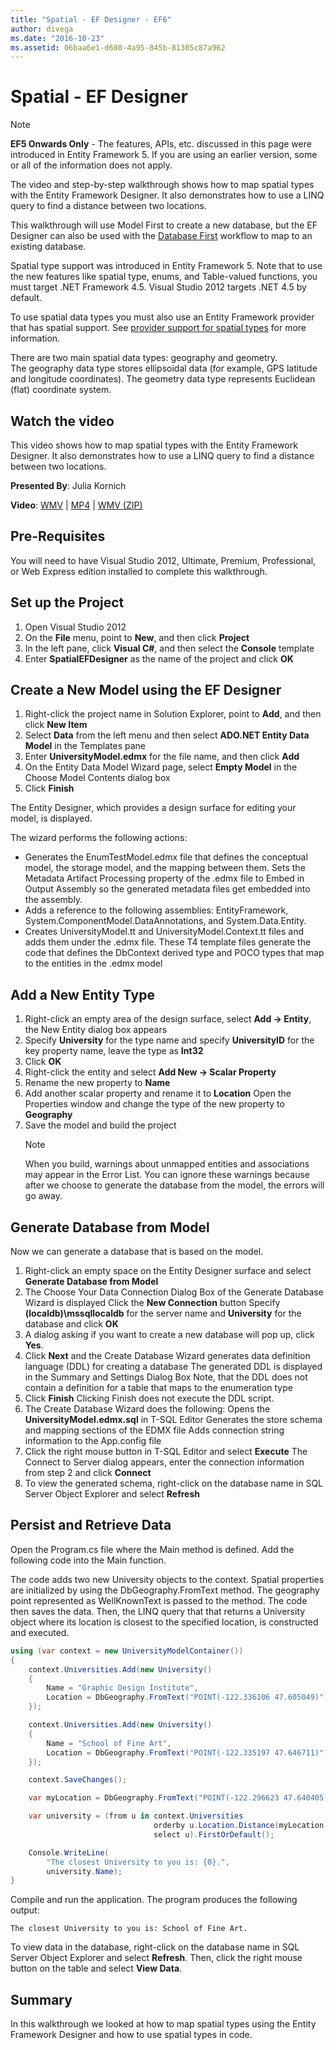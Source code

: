 ```yaml
---
title: "Spatial - EF Designer - EF6"
author: divega
ms.date: "2016-10-23"
ms.assetid: 06baa6e1-d680-4a95-845b-81305c87a962
---
```

# Spatial - EF Designer
> [!NOTE]
> **EF5 Onwards Only** - The features, APIs, etc. discussed in this page were introduced in Entity Framework 5. If you are using an earlier version, some or all of the information does not apply.

The video and step-by-step walkthrough shows how to map spatial types with the Entity Framework Designer. It also demonstrates how to use a LINQ query to find a distance between two locations.

This walkthrough will use Model First to create a new database, but the EF Designer can also be used with the [Database First](~/ef6/modeling/designer/workflows/database-first.md) workflow to map to an existing database.

Spatial type support was introduced in Entity Framework 5. Note that to use the new features like spatial type, enums, and Table-valued functions, you must target .NET Framework 4.5. Visual Studio 2012 targets .NET 4.5 by default.

To use spatial data types you must also use an Entity Framework provider that has spatial support. See [provider support for spatial types](~/ef6/fundamentals/providers/spatial-support.md) for more information.

There are two main spatial data types: geography and geometry. The geography data type stores ellipsoidal data (for example, GPS latitude and longitude coordinates). The geometry data type represents Euclidean (flat) coordinate system.

## Watch the video
This video shows how to map spatial types with the Entity Framework Designer. It also demonstrates how to use a LINQ query to find a distance between two locations.

**Presented By**: Julia Kornich

**Video**: [WMV](http://download.microsoft.com/download/E/C/9/EC9E6547-8983-4C1F-A919-D33210E4B213/HDI-ITPro-MSDN-winvideo-spatialwithdesigner.wmv) | [MP4](http://download.microsoft.com/download/E/C/9/EC9E6547-8983-4C1F-A919-D33210E4B213/HDI-ITPro-MSDN-mp4video-spatialwithdesigner.m4v) | [WMV (ZIP)](http://download.microsoft.com/download/E/C/9/EC9E6547-8983-4C1F-A919-D33210E4B213/HDI-ITPro-MSDN-winvideo-spatialwithdesigner.zip)

## Pre-Requisites

You will need to have Visual Studio 2012, Ultimate, Premium, Professional, or Web Express edition installed to complete this walkthrough.

## Set up the Project

1.  Open Visual Studio 2012
2.  On the **File** menu, point to **New**, and then click **Project**
3.  In the left pane, click **Visual C\#**, and then select the **Console** template
4.  Enter **SpatialEFDesigner** as the name of the project and click **OK**

## Create a New Model using the EF Designer

1.  Right-click the project name in Solution Explorer, point to **Add**, and then click **New Item**
2.  Select **Data** from the left menu and then select **ADO.NET Entity Data Model** in the Templates pane
3.  Enter **UniversityModel.edmx** for the file name, and then click **Add**
4.  On the Entity Data Model Wizard page, select **Empty Model** in the Choose Model Contents dialog box
5.  Click **Finish**

The Entity Designer, which provides a design surface for editing your model, is displayed.

The wizard performs the following actions:

-   Generates the EnumTestModel.edmx file that defines the conceptual model, the storage model, and the mapping between them. Sets the Metadata Artifact Processing property of the .edmx file to Embed in Output Assembly so the generated metadata files get embedded into the assembly.
-   Adds a reference to the following assemblies: EntityFramework, System.ComponentModel.DataAnnotations, and System.Data.Entity.
-   Creates UniversityModel.tt and UniversityModel.Context.tt files and adds them under the .edmx file. These T4 template files generate the code that defines the DbContext derived type and POCO types that map to the entities in the .edmx model

## Add a New Entity Type

1.  Right-click an empty area of the design surface, select **Add -&gt; Entity**, the New Entity dialog box appears
2.  Specify **University** for the type name and specify **UniversityID** for the key property name, leave the type as **Int32**
3.  Click **OK**
4.  Right-click the entity and select **Add New -&gt; Scalar Property**
5.  Rename the new property to **Name**
6.  Add another scalar property and rename it to **Location**
    Open the Properties window and change the type of the new property to **Geography**
7.  Save the model and build the project
    > [!NOTE]
    > When you build, warnings about unmapped entities and associations may appear in the Error List. You can ignore these warnings because after we choose to generate the database from the model, the errors will go away.

## Generate Database from Model

Now we can generate a database that is based on the model.

1.  Right-click an empty space on the Entity Designer surface and select **Generate Database from Model**
2.  The Choose Your Data Connection Dialog Box of the Generate Database Wizard is displayed
    Click the **New Connection** button
    Specify **(localdb)\\mssqllocaldb** for the server name and **University** for the database and click **OK**
3.  A dialog asking if you want to create a new database will pop up, click **Yes**.
4.  Click **Next** and the Create Database Wizard generates data definition language (DDL) for creating a database
    The generated DDL is displayed in the Summary and Settings Dialog Box
    Note, that the DDL does not contain a definition for a table that maps to the enumeration type
5.  Click **Finish**
    Clicking Finish does not execute the DDL script.
6.  The Create Database Wizard does the following:
    Opens the **UniversityModel.edmx.sql** in T-SQL Editor
    Generates the store schema and mapping sections of the EDMX file
    Adds connection string information to the App.config file
7.  Click the right mouse button in T-SQL Editor and select **Execute**
    The Connect to Server dialog appears, enter the connection information from step 2 and click **Connect**
8.  To view the generated schema, right-click on the database name in SQL Server Object Explorer and select **Refresh**

## Persist and Retrieve Data

Open the Program.cs file where the Main method is defined. Add the following code into the Main function.

The code adds two new University objects to the context. Spatial properties are initialized by using the DbGeography.FromText method. The geography point represented as WellKnownText is passed to the method. The code then saves the data. Then, the LINQ query that that returns a University object where its location is closest to the specified location, is constructed and executed.

``` csharp
using (var context = new UniversityModelContainer())
{
    context.Universities.Add(new University()
    {
        Name = "Graphic Design Institute",
        Location = DbGeography.FromText("POINT(-122.336106 47.605049)"),
    });

    context.Universities.Add(new University()
    {
        Name = "School of Fine Art",
        Location = DbGeography.FromText("POINT(-122.335197 47.646711)"),
    });

    context.SaveChanges();

    var myLocation = DbGeography.FromText("POINT(-122.296623 47.640405)");

    var university = (from u in context.Universities
                                orderby u.Location.Distance(myLocation)
                                select u).FirstOrDefault();

    Console.WriteLine(
        "The closest University to you is: {0}.",
        university.Name);
}
```

Compile and run the application. The program produces the following output:

```
The closest University to you is: School of Fine Art.
```

To view data in the database, right-click on the database name in SQL Server Object Explorer and select **Refresh**. Then, click the right mouse button on the table and select **View Data**.

## Summary

In this walkthrough we looked at how to map spatial types using the Entity Framework Designer and how to use spatial types in code. 
